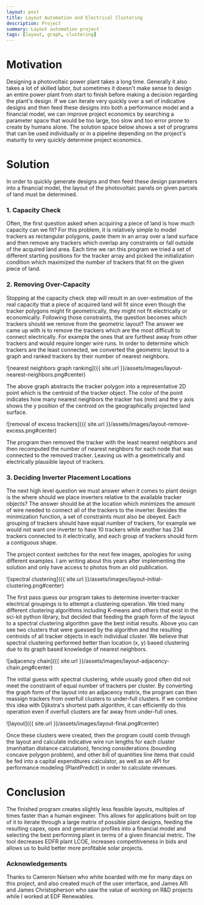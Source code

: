 ```yaml
---
layout: post
title: Layout Automation and Electrical Clustering
description: Project
summary: Layout automation project
tags: [layout, graph, clustering]
---
```


# Motivation
Designing a photovoltaic power plant takes a long time.  Generally it also takes a lot of skilled labor, but sometimes it doesn't make sense to design an entire power plant from start to finish before making a decision regarding the plant's design.  If we can iterate very quickly over a set of indicative designs and then feed these designs into both a performance model and a financial model, we can improve project economics by searching a parameter space that would be too large, too slow and too error prone to create by humans alone.  The solution space below shows a set of programs that can be used individually or in a pipeline depending on the project's maturity to very quickly determine project economics.

# Solution
In order to quickly generate designs and then feed these design parameters into a financial model, the layout of the photovoltaic panels on given parcels of land must be determined. 

### 1. Capacity Check
Often, the first question asked when acquiring a piece of land is how much capacity can we fit?  For this problem, it is relatively simple to model trackers as rectangular polygons, paste them in an array over a land surface and then remove any trackers which overlap any constraints or fall outside of the acquired land area.  Each time we ran this program we tried a set of different starting positions for the tracker array and picked the initialization condition which maximized the number of trackers that fit on the given piece of land.

### 2. Removing Over-Capacity
Stopping at the capacity check step will result in an over-estimation of the real capacity that a piece of acquired land will fit since even though the tracker polygons might fit geometrically, they might not fit electrically or economically.  Following those constraints, the question becomes which trackers should we remove from the geometric layout?  The answer we came up with is to remove the trackers which are the most difficult to connect electrically.  For example the ones that are furthest away from other trackers and would require longer wire runs.  In order to determine which trackers are the least connected, we converted the geometric layout to a graph and ranked trackers by their number of nearest neighbors.

![nearest neighbors graph ranking]({{ site.url }}/assets/images/layout-nearest-neighbors.png#center)

The above graph abstracts the tracker polygon into a representative 2D point which is the centroid of the tracker object.  The color of the point indicates how many nearest neighbors the tracker has (nnn) and the y axis shows the y position of the centroid on the geographically projected land surface.  

![removal of excess trackers]({{ site.url }}/assets/images/layout-remove-excess.png#center)

The program then removed the tracker with the least nearest neighbors and then recomputed the number of nearest neighbors for each node that was connected to the removed tracker.  Leaving us with a geometrically and electrically plausible layout of trackers.  

### 3. Deciding Inverter Placement Locations

The next high level question we must answer when it comes to plant design is the where should we place inverters relative to the available tracker objects?  The answer should be at the location which minimizes the amount of wire needed to connect all of the trackers to the inverter.  Besides the minimization function, a set of constraints must also be obeyed.  Each grouping of trackers should have equal number of trackers, for example we would not want one inverter to have 10 trackers while another has 234 trackers connected to it electrically, and each group of trackers should form a contiguous shape.  

The project context switches for the next few images, apologies for using different examples.  I am writing about this years after implementing the solution and only have access to photos from an old publication.

![spectral clustering]({{ site.url }}/assets/images/layout-initial-clustering.png#center)

The first pass guess our program takes to determine inverter-tracker electrical groupings is to attempt a clustering operation.  We tried many different clustering algorithms including K-means and others that exist in the sci-kit python library, but decided that feeding the graph form of the layout to a spectral clustering algorithm gave the best initial results.  Above you can see two clusters that were guessed by the algorithm and the resulting centroids of all tracker objects in each individual cluster.  We believe that spectral clustering performed better than location (x, y) based clustering due to its graph based knowledge of nearest neighbors.

![adjacency chain]({{ site.url }}/assets/images/layout-adjacency-chain.png#center)

The initial guess with spectral clustering, while usually good often did not meet the constraint of equal number of trackers per cluster.  By converting the graph form of the layout into an adjacency matrix, the program can then reassign trackers from overfull clusters to under-full clusters.  If we combine this idea with Djikstra's shortest path algorithm, it can efficiently do this operation even if overfull clusters are far away from under-full ones.

![layout]({{ site.url }}/assets/images/layout-final.png#center)

Once these clusters were created, then the program could comb through the layout and calculate indicative wire run lengths for each cluster (manhattan distance calculation), fencing considerations (bounding concave polygon problem), and other bill of quantities line items that could be fed into a capital expenditures calculator, as well as an API for performance modeling (PlantPredict) in order to calculate revenues.

# Conclusion

The finished program creates slightly less feasible layouts, multiples of times faster than a human engineer.  This allows for applications built on top of it to iterate through a large matrix of possible plant designs, feeding the resulting capex, opex and generation profiles into a financial model and selecting the best performing plant in terms of a given financial metric. The tool decreases EDFR plant LCOE, increases competitiveness in bids and allows us to build better more profitable solar projects.


### Acknowledgements

Thanks to Cameron Nielsen who white boarded with me for many days on this project, and also created much of the user interface, and James Alfi and James Christopherson who saw the value of working on R&D projects while I worked at EDF Renewables.